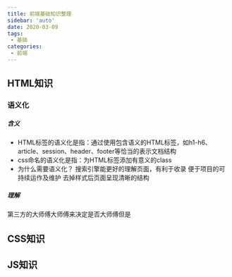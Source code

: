 ```yaml
---
title: 前端基础知识整理
sidebar: 'auto'
date: 2020-03-09
tags:
 - 基础
categories:
 - 前端
---
```


## HTML知识

### 语义化

  ##### 含义
  
  * HTML标签的语义化是指：通过使用包含语义的HTML标签，如h1-h6、article、session、header、footer等恰当的表示文档结构
  * css命名的语义化是指：为HTML标签添加有意义的class
  * 为什么需要语义化？
    搜索引擎能更好的理解页面，有利于收录
    便于项目的可持续运作及维护
    去掉样式后页面呈现清晰的结构

  ##### 理解
  
  第三方的大师傅大师傅来决定是否大师傅但是
## CSS知识

## JS知识



